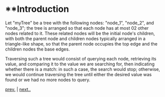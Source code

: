 # **Introduction 


Let "myTree" be a tree with the following nodes: "node_1", "node_2", and "node_3";
the tree is arranged so that each node has at most 02 other nodes related to it. These related nodes will be the initial
node's children, with both the parent node and children nodes typically arranged in a triangle-like shape, so that the
parent node occupies the top edge and the children nodes the base edges. 

Traversing such a tree would consist of querying each node, retrieving its value, and comparing it to the value we are 
searching for, then indicating whether there is a match: in such a case, the search would stop; otherwise, we would
continue traversing the tree until either the desired value was found or we had no more nodes to query.



[prev.](../README.md) | [next..](designing.md)